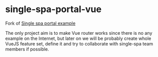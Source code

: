 # single-spa-portal-vue
Fork of [Single spa portal example](https://github.com/me-12/single-spa-portal-example)

The only project aim is to make Vue router works since there is no any example on the Internet, but later on we will be probably create whole VueJS feature set, define it and try to collaborate with single-spa team members if possible.